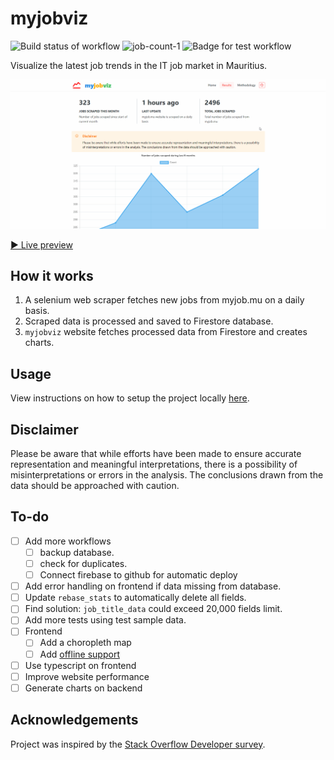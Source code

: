 # myjobviz  

![Build status of workflow](https://github.com/creme332/mauritius-tech-job-statistics/actions/workflows/scrape.yml/badge.svg) ![job-count-1](https://img.shields.io/badge/Total%20jobs%20scraped-3826-orange) ![Badge for test workflow](https://github.com/creme332/mauritius-tech-job-statistics/actions/workflows/test.yml/badge.svg)

Visualize the latest job trends in the IT job market in Mauritius. 

![GIF of visualised data](archive/website-v2.gif)

[▶ Live preview](https://myjobviz.web.app/)

## How it works

1. A selenium web scraper fetches new jobs from myjob.mu on a daily basis.
2. Scraped data is processed and saved to Firestore database.
3. `myjobviz` website fetches processed data from Firestore and creates charts.

## Usage

View instructions on how to setup the project locally [here](docs/setup.md).

## Disclaimer

Please be aware that while efforts have been made to ensure accurate representation and meaningful interpretations, there is a possibility of misinterpretations or errors in the analysis. The conclusions drawn from the data should be approached with caution.

## To-do 

* [ ] Add more workflows
  * [ ] backup database.
  * [ ] check for duplicates.
  * [ ] Connect firebase to github for automatic deploy
* [ ] Add error handling on frontend if data missing from database.
* [ ] Update `rebase_stats` to automatically delete all fields.
* [ ] Find solution: `job_title_data` could exceed 20,000 fields limit.
* [ ] Add more tests using test sample data.
* [ ] Frontend
  + [ ] Add a choropleth map
  + [ ] Add [offline support](https://firebase.google.com/docs/firestore/manage-data/enable-offline#web-modular-api)
* [ ] Use typescript on frontend
* [ ] Improve website performance
* [ ] Generate charts on backend

## Acknowledgements

Project was inspired by the [Stack Overflow Developer survey](https://insights.stackoverflow.com/survey).
